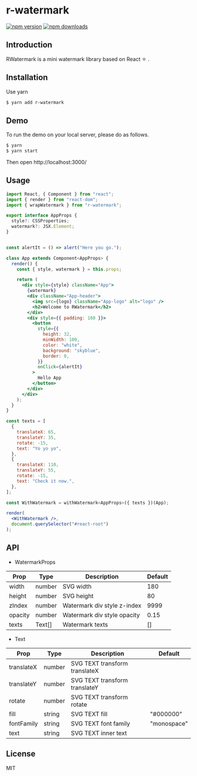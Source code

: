 # r-watermark

[![npm version](https://img.shields.io/npm/v/r-watermark.svg?style=flat-square)](https://www.npmjs.org/package/r-watermark)
[![npm downloads](https://img.shields.io/npm/dm/r-watermark.svg?style=flat-square)](http://npm-stat.com/charts.html?package=r-watermark)

## Introduction

RWatermark is a mini watermark library based on React ⚛ .

## Installation

Use yarn
```bash
$ yarn add r-watermark
```

## Demo
To run the demo on your local server, please do as follows.
```bash
$ yarn
$ yarn start
```
Then open http://localhost:3000/

## Usage

```jsx
import React, { Component } from "react";
import { render } from "react-dom";
import { wrapWatermark } from "r-watermark";

export interface AppProps {
  style?: CSSProperties;
  watermark?: JSX.Element;
}


const alertIt = () => alert("Here you go.");

class App extends Component<AppProps> {
  render() {
    const { style, watermark } = this.props;

    return (
      <div style={style} className="App">
        {watermark}
        <div className="App-header">
          <img src={logo} className="App-logo" alt="logo" />
          <h2>Welcome to RWatermark</h2>
        </div>
        <div style={{ padding: 160 }}>
          <button
            style={{
              height: 32,
              minWidth: 100,
              color: "white",
              background: "skyblue",
              border: 0,
            }}
            onClick={alertIt}
          >
            Hello App
          </button>
        </div>
      </div>
    );
  }
}

const texts = [
  {
    translateX: 65,
    translateY: 35,
    rotate: -15,
    text: "Yo yo yo",
  },
  {
    translateX: 110,
    translateY: 55,
    rotate: -15,
    text: "Check it now.",
  },
];

const WithWatermark = withWatermark<AppProps>({ texts })(App);

render(
  <WithWatermark />,
  document.querySelector("#react-root")
);

```

## API
- WatermarkProps

| Prop           | Type           | Description                 | Default                                     |
|----------------|----------------|-----------------------------|---------------------------------------------|
| width          | number         | SVG width                   | 180                                         |
| height         | number         | SVG height                  | 80                                          |
| zIndex         | number         | Watermark div style z-index | 9999                                          |
| opacity        | number         | Watermark div style opacity | 0.15                                         |
| texts          | Text[]         | Watermark texts             | []                                          |

- Text

| Prop       | Type   | Description                   | Default     |
|------------|--------|-------------------------------|-------------|
| translateX | number | SVG TEXT transform translateX |             |
| translateY | number | SVG TEXT transform translateY |             |
| rotate     | number | SVG TEXT transform rotate     |             |
| fill       | string | SVG TEXT fill                 | "#000000"   |
| fontFamily | string | SVG TEXT font family          | "monospace" |
| text       | string | SVG TEXT inner text           |             |

## License
MIT
